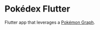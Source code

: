 # Pokédex Flutter

Flutter app that leverages a [Pokémon Graph](https://github.com/ryansama/graphql-pokemon).